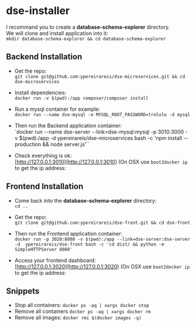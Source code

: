 # dse-installer

I recommand you to create a **database-schema-explorer** directory.  
We will clone and install application into it:  
`mkdir database-schema-explorer && cd database-schema-explorer`

## Backend Installation

* Get the repo:  
`git clone git@github.com:ypereirareis/dse-microservices.git && cd dse-microservices`

* Install dependencies:  
`docker run -v $(pwd):/app composer/composer install`

* Run a mysql container for example:  
`docker run --name dse-mysql -e MYSQL_ROOT_PASSWORD=trololo -d mysql`

* Then run the Backend application container:  
`docker run --name dse-server --link=dse-mysql:mysql -p 3010:3000 -v $(pwd):/app -d ypereirareis/dse-microservices bash -c 'npm install --production && node server.js'``

* Check everything is ok:  
[http://127.0.0.1:3010](http://127.0.0.1:3010) (On OSX use `boot2docker ip` to get the ip address:

## Frontend Installation

* Come back into the **database-schema-explorer** directory:  
`cd ..`

* Get the repo:  
`git clone git@github.com:ypereirareis/dse-front.git && cd dse-front`

* Then run the Frontend application container:  
`docker run -p 3020:8080 -v $(pwd):/app --link=dse-server:dse-server -d  ypereirareis/dse-front bash -c 'cd dist/ && python -m SimpleHTTPServer 8080'`

* Access your frontend dashboard:  
[http://127.0.0.1:3020](http://127.0.0.1:3020) (On OSX use `boot2docker ip` to get the ip address:


## Snippets

* Stop all containers: `docker ps -aq | xargs docker stop `
* Remove all containers `docker ps -aq | xargs docker rm`
* Remove all images: `docker rmi $(docker images -q)`


